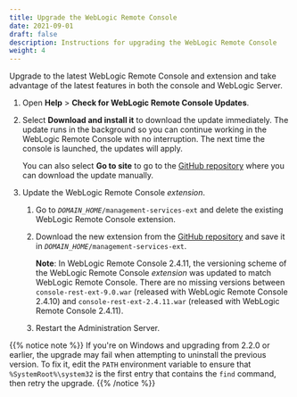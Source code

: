 ```yaml
---
title: Upgrade the WebLogic Remote Console
date: 2021-09-01
draft: false
description: Instructions for upgrading the WebLogic Remote Console
weight: 4
---
```


Upgrade to the latest WebLogic Remote Console and extension and take advantage of the latest features in both the console and WebLogic Server. 

1. Open **Help** > **Check for WebLogic Remote Console Updates**.
1. Select **Download and install it** to download the update immediately. The update runs in the background so you can continue working in the WebLogic Remote Console with no interruption. The next time the console is launched, the updates will apply. 

    You can also select **Go to site** to go to the [GitHub repository](https://github.com/oracle/weblogic-remote-console/releases) where you can download the update manually.
1. Update the WebLogic Remote Console *extension*.

    1.  Go to <code>*DOMAIN_HOME*/management-services-ext</code> and delete the existing WebLogic Remote Console extension.
    1.  Download the new extension from the [GitHub repository](https://github.com/oracle/weblogic-remote-console/releases) and save it in <code>*DOMAIN_HOME*/management-services-ext</code>.

        **Note**: In WebLogic Remote Console 2.4.11, the versioning scheme of the WebLogic Remote Console *extension* was updated to match WebLogic Remote Console. There are no missing versions between `console-rest-ext-9.0.war` (released with WebLogic Remote Console 2.4.10) and `console-rest-ext-2.4.11.war` (released with WebLogic Remote Console 2.4.11).
    1.  Restart the Administration Server.

{{% notice note %}}
If you're on Windows and upgrading from 2.2.0 or earlier, the upgrade may fail when attempting to uninstall the previous version. To fix it, edit the `PATH` environment variable to ensure that `%SystemRoot%\system32` is the first entry that contains the `find` command, then retry the upgrade.
{{% /notice %}}